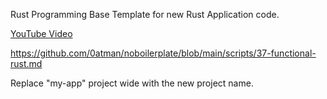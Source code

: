 Rust Programming Base Template for new Rust Application code.

[YouTube Video](https://www.youtube.com/watch?v=oxx7MmN4Ib0&list=PL7r-PXl6ZPcCIOFaL7nVHXZvBmHNhrh_Q)

https://github.com/0atman/noboilerplate/blob/main/scripts/37-functional-rust.md

Replace "my-app" project wide with the new project name.
